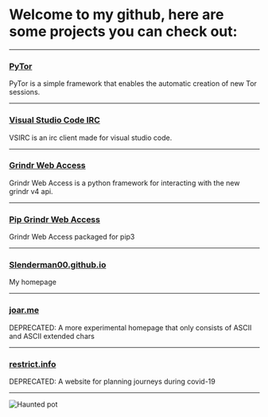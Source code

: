 # Welcome to my github, here are some projects you can check out:
---
### [PyTor](https://github.com/Slenderman00/PyTor)
PyTor is a simple framework that enables the automatic creation of new Tor sessions.

---

### [Visual Studio Code IRC](https://github.com/Slenderman00/vsirc)
VSIRC is an irc client made for visual studio code.

---

### [Grindr Web Access](https://github.com/Slenderman00/Grindr-Web-Access)
Grindr Web Access is a python framework for interacting with the new grindr v4 api.

---

### [Pip Grindr Web Access](https://github.com/Slenderman00/Pip-Grindr-Web-Access)
Grindr Web Access packaged for pip3

---

### [Slenderman00.github.io](https://slenderman00.github.io)
My homepage

---

### [joar.me](https://joar.me)
DEPRECATED: A more experimental homepage that only consists of ASCII and ASCII extended chars

---

### [restrict.info](https://github.com/Slenderman00/restrict)
DEPRECATED: A website for planning journeys during covid-19

---
![Haunted pot](https://i.imgur.com/BLnRjO7.png)
